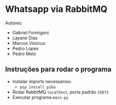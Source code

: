 # Whatsapp via RabbitMQ

Autores:
- Gabriel Formigoni
- Layane Dias
- Marcos Vinícius
- Pedro Lopes
- Pedro Melo

## Instruções para rodar o programa
- Instalar imports necessários:
  - <code>pip install pika</code>
- Rodar RabbitMQ <code>localhost</code>, porta padrão <code>15672</code>
- Executar programa <code>main.py</code>
